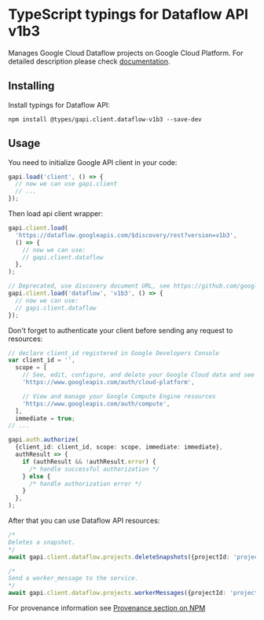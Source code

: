 # TypeScript typings for Dataflow API v1b3

Manages Google Cloud Dataflow projects on Google Cloud Platform.
For detailed description please check [documentation](https://cloud.google.com/dataflow).

## Installing

Install typings for Dataflow API:

```
npm install @types/gapi.client.dataflow-v1b3 --save-dev
```

## Usage

You need to initialize Google API client in your code:

```typescript
gapi.load('client', () => {
  // now we can use gapi.client
  // ...
});
```

Then load api client wrapper:

```typescript
gapi.client.load(
  'https://dataflow.googleapis.com/$discovery/rest?version=v1b3',
  () => {
    // now we can use:
    // gapi.client.dataflow
  },
);
```

```typescript
// Deprecated, use discovery document URL, see https://github.com/google/google-api-javascript-client/blob/master/docs/reference.md#----gapiclientloadname----version----callback--
gapi.client.load('dataflow', 'v1b3', () => {
  // now we can use:
  // gapi.client.dataflow
});
```

Don't forget to authenticate your client before sending any request to resources:

```typescript
// declare client_id registered in Google Developers Console
var client_id = '',
  scope = [
    // See, edit, configure, and delete your Google Cloud data and see the email address for your Google Account.
    'https://www.googleapis.com/auth/cloud-platform',

    // View and manage your Google Compute Engine resources
    'https://www.googleapis.com/auth/compute',
  ],
  immediate = true;
// ...

gapi.auth.authorize(
  {client_id: client_id, scope: scope, immediate: immediate},
  authResult => {
    if (authResult && !authResult.error) {
      /* handle successful authorization */
    } else {
      /* handle authorization error */
    }
  },
);
```

After that you can use Dataflow API resources: <!-- TODO: make this work for multiple namespaces -->

```typescript
/*
Deletes a snapshot.
*/
await gapi.client.dataflow.projects.deleteSnapshots({projectId: 'projectId'});

/*
Send a worker_message to the service.
*/
await gapi.client.dataflow.projects.workerMessages({projectId: 'projectId'});
```

For provenance information see [Provenance section on NPM](https://www.npmjs.com/package/@maxim_mazurok/gapi.client.dataflow-v1b3#Provenance:~:text=none-,Provenance,-Built%20and%20signed)
